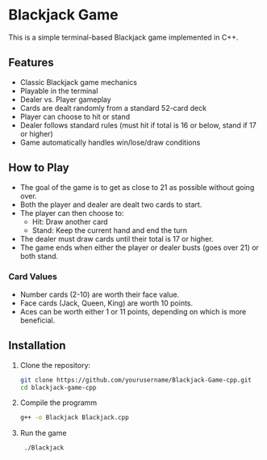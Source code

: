 # Blackjack Game

This is a simple terminal-based Blackjack game implemented in C++.

## Features

- Classic Blackjack game mechanics
- Playable in the terminal
- Dealer vs. Player gameplay
- Cards are dealt randomly from a standard 52-card deck
- Player can choose to hit or stand
- Dealer follows standard rules (must hit if total is 16 or below, stand if 17 or higher)
- Game automatically handles win/lose/draw conditions

## How to Play

- The goal of the game is to get as close to 21 as possible without going over.
- Both the player and dealer are dealt two cards to start.
- The player can then choose to:
  - Hit: Draw another card
  - Stand: Keep the current hand and end the turn
- The dealer must draw cards until their total is 17 or higher.
- The game ends when either the player or dealer busts (goes over 21) or both stand.

### Card Values

- Number cards (2-10) are worth their face value.
- Face cards (Jack, Queen, King) are worth 10 points.
- Aces can be worth either 1 or 11 points, depending on which is more beneficial.

## Installation

1. Clone the repository:
   ```bash
   git clone https://github.com/yourusername/Blackjack-Game-cpp.git
   cd blackjack-game-cpp
2. Compile the programm
   ```bash
   g++ -o Blackjack Blackjack.cpp
3. Run the game
   ```bash
    ./Blackjack
